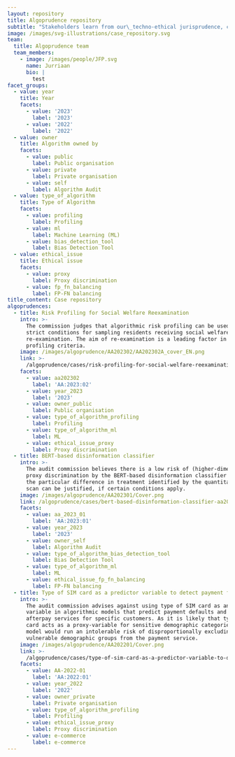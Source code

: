 ```yaml
---
layout: repository
title: Algoprudence repository
subtitle: "Stakeholders learn from our\_techno-ethical jurisprudence, can help to improve it and can use it as to resolve ethical issues in a harmonized manner. \n\nWe are open to new cases. Please <span style=\"color:#005aa7\">[submit</span>](/algoprudence/submit-a-case/) a case for review.\n"
image: /images/svg-illustrations/case_repository.svg
team:
  title: Algoprudence team
  team_members:
    - image: /images/people/JFP.svg
      name: Jurriaan
      bio: |
        test
facet_groups:
  - value: year
    title: Year
    facets:
      - value: '2023'
        label: '2023'
      - value: '2022'
        label: '2022'
  - value: owner
    title: Algorithm owned by
    facets:
      - value: public
        label: Public organisation
      - value: private
        label: Private organisation
      - value: self
        label: Algorithm Audit
  - value: type_of_algorithm
    title: Type of Algorithm
    facets:
      - value: profiling
        label: Profiling
      - value: ml
        label: Machine Learning (ML)
      - value: bias_detection_tool
        label: Bias Detection Tool
  - value: ethical_issue
    title: Ethical issue
    facets:
      - value: proxy
        label: Proxy discrimination
      - value: fp_fn_balancing
        label: FP-FN balancing
title_content: Case repository
algoprudences:
  - title: Risk Profiling for Social Welfare Reexamination
    intro: >-
      The commission judges that algorithmic risk profiling can be used under
      strict conditions for sampling residents receiving social welfare for
      re-examination. The aim of re-examination is a leading factor in judging
      profiling criteria.
    image: /images/algoprudence/AA202302/AA202302A_cover_EN.png
    link: >-
      /algoprudence/cases/risk-profiling-for-social-welfare-reexamination-aa202302/
    facets:
      - value: aa202302
        label: 'AA:2023:02'
      - value: year_2023
        label: '2023'
      - value: owner_public
        label: Public organisation
      - value: type_of_algorithm_profiling
        label: Profiling
      - value: type_of_algorithm_ml
        label: ML
      - value: ethical_issue_proxy
        label: Proxy discrimination
  - title: BERT-based disinformation classifier
    intro: >-
      The audit commission believes there is a low risk of (higher-dimensional)
      proxy discrimination by the BERT-based disinformation classifier and that
      the particular difference in treatment identified by the quantitative bias
      scan can be justified, if certain conditions apply.
    image: /images/algoprudence/AA202301/Cover.png
    link: /algoprudence/cases/bert-based-disinformation-classifier-aa202301
    facets:
      - value: aa_2023_01
        label: 'AA:2023:01'
      - value: year_2023
        label: '2023'
      - value: owner_self
        label: Algorithm Audit
      - value: type_of_algorithm_bias_detection_tool
        label: Bias Detection Tool
      - value: type_of_algorithm_ml
        label: ML
      - value: ethical_issue_fp_fn_balancing
        label: FP-FN balancing
  - title: Type of SIM card as a predictor variable to detect payment fraud
    intro: >-
      The audit commission advises against using type of SIM card as an input
      variable in algorithmic models that predict payment defaults and block
      afterpay services for specific customers. As it is likely that type of SIM
      card acts as a proxy-variable for sensitive demographic categories, the
      model would run an intolerable risk of disproportionally excluding
      vulnerable demographic groups from the payment service.
    image: /images/algoprudence/AA202201/Cover.png
    link: >-
      /algoprudence/cases/type-of-sim-card-as-a-predictor-variable-to-detect-payment-fraud-aa202201
    facets:
      - value: AA-2022-01
        label: 'AA:2022:01'
      - value: year_2022
        label: '2022'
      - value: owner_private
        label: Private organisation
      - value: type_of_algorithm_profiling
        label: Profiling
      - value: ethical_issue_proxy
        label: Proxy discrimination
      - value: e-commerce
        label: e-commerce
---
```


